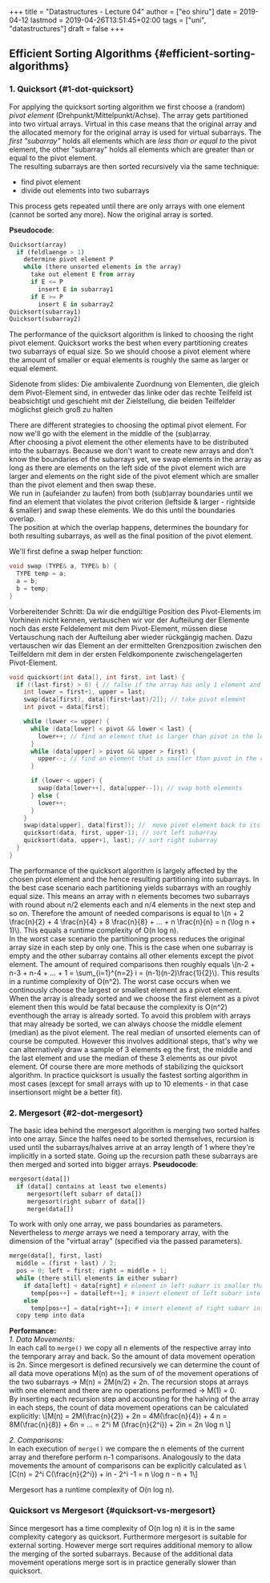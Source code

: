 +++
title = "Datastructures - Lecture 04"
author = ["eo shiru"]
date = 2019-04-12
lastmod = 2019-04-26T13:51:45+02:00
tags = ["uni", "datastructures"]
draft = false
+++

## Efficient Sorting Algorithms {#efficient-sorting-algorithms}


### 1. Quicksort {#1-dot-quicksort}

For applying the quicksort sorting algorithm we first choose a (random) _pivot element_ (Drehpunkt/Mittelpunkt/Achse). The array gets partitioned into two virtual arrays. Virtual in this case means that the original array and the allocated memory for the original array is used for virtual subarrays. The _first "subarray"_ holds all elements which are _less than or equal to_ the pivot element, the other "subarray" holds all elements which are greater than or equal to the pivot element.<br />
The resulting subarrays are then sorted recursively via the same technique:

-   find pivot element
-   divide out elements into two subarrays

This process gets repeated until there are only arrays with one element (cannot be sorted any more). Now the original array is sorted.

**Pseudocode**:<br />

```python
Quicksort(array)
  if (feldlaenge > 1)
    determine pivot element P
    while (there unsorted elements in the array)
      take out element E from array
      if E <= P
        insert E in subarray1
      if E >= P
        insert E in subarray2
Quicksort(subarray1)
Quicksort(subarray2)
```

The performance of the quicksort algorithm is linked to choosing the right pivot element. Quicksort works the best when every partitioning creates two subarrays of equal size. So we should choose a pivot element where the amount of smaller or equal elements is roughly the same as larger or equal element.

Sidenote from slides: Die ambivalente Zuordnung von Elementen, die gleich dem Pivot-Element sind, in entweder das linke oder das rechte Teilfeld ist beabsichtigt und geschieht mit der Zielstellung, die beiden Teilfelder möglichst gleich groß zu halten

There are different strategies to choosing the optimal pivot element. For now we'll go with the element in the middle of the (sub)array.<br />
After choosing a pivot element the other elements have to be distributed into the subarrays. Because we don't want to create new arrays and don't know the boundaries of the subarrays yet, we swap elements in the array as long as there are elements on the left side of the pivot element wich are larger and elements on the right side of the pivot element which are smaller than the pivot element and then swap these.<br />
We run in (aufeiander zu laufen) from both (sub)array boundaries until we find an element that violates the pivot criterion (leftside & larger - rightside & smaller) and swap these elements. We do this until the boundaries overlap.<br />
The position at which the overlap happens, determines the boundary for both resulting subarrays, as well as the final position of the pivot element.

We'll first define a swap helper function:

```C++
void swap (TYPE& a, TYPE& b) {
  TYPE temp = a;
  a = b;
  b = temp;
}
```

Vorbereitender Schritt: Da wir die endgültige Position des Pivot-Elements im Vorhinein nicht kennen, vertauschen wir vor der Aufteilung der Elemente noch das erste Feldelement mit dem Pivot-Element, müssen diese Vertauschung nach der Aufteilung aber wieder rückgängig machen. Dazu vertauschen wir das Element an der ermittelten Grenzposition zwischen den Teilfeldern mit dem in der ersten Feldkomponente zwischengelagerten Pivot-Element.

```C++
void quicksort(int data[], int first, int last) {
  if ((last-first) > 0) { // false if the array has only 1 element and is therefore already sorted
    int lower = first+1, upper = last;
    swap(data[first], data[(first+last)/2]); // take pivot element
    int pivot = data[first];

    while (lower <= upper) {
      while (data[lower] < pivot && lower < last) {
        lower++; // find an element that is larger than pivot in the left subarray
      }
      while (data[upper] > pivot && upper > first) {
        upper--; // find an element that is smaller than pivot in the right subarray
      }

      if (lower < upper) {
        swap(data[lower++], data[upper--]); // swap both elements
      } else {
        lower++;
      }
    }
    swap(data[upper], data[first]); //  move pivot element back to its final position
    quicksort(data, first, upper-1); // sort left subarray
    quicksort(data, upper+1, last); // sort right subarray
  }
}
```

The performance of the quicksort algorithm is largely affected by the chosen pivot element and the hence resulting partitioning into subarrays. In the best case scenario each partitioning yields subarrays with an roughly equal size. This means an array with n elements becomes two subarrays with round about n/2 elements each and n/4 elements in the next step and so on. Therefore the amount of needed comparisons is equal to \\(n + 2 \frac{n}{2} + 4 \frac{n}{4} + 8 \frac{n}{8} + ... + n \frac{n}{n} = n (\log n + 1)\\). This equals a runtime complexity of O(n log n).<br />
In the worst case scenario the partitioning process reduces the original array size in each step by only one. This is the case when one subarray is empty and the other subarray contains all other elements except the pivot element. The amount of required comparisons then roughly equals \\(n-2 + n-3 + n-4 + ... + 1 = \sum\_{i=1}^{n=2} i = (n-1)(n-2)\frac{1}{2}\\). This results in a runtime complexity of O(n^2). The worst case occurs when we continously choose the largest or smallest element as a pivot element. When the array is already sorted and we choose the first element as a pivot element then this would be fatal because the complexity is O(n^2) eventhough the array is already sorted. To avoid this problem with arrays that may already be sorted, we can always choose the middle element (median) as the pivot element. The real median of unsorted elements can of course be computed. However this involves additional steps, that's why we can alternatively draw a sample of 3 elements eg the first, the middle and the last element and use the median of these 3 elements as our pivot element. Of course there are more methods of stabilizing the quicksort algorithm. In practice quicksort is usually the fastest sorting algorithm in most cases (except for small arrays with up to 10 elements - in that case insertionsort might be a better fit).


### 2. Mergesort {#2-dot-mergesort}

The basic idea behind the mergesort algorithm is merging two sorted halfes into one array. Since the halfes need to be sorted themselves, recursion is used until the subarrays/halves arrive at an array length of 1 where they're implicitly in a sorted state. Going up the recursion path these subarrays are then merged and sorted into bigger arrays.
**Pseudocode**:<br />

```python
mergesort(data[])
  if (data[] contains at least two elements)
     mergesort(left subarr of data[])
     mergesort(right subarr of data[])
     merge(data[])
```

To work with only one array, we pass boundaries as parameters. Nevertheless to _merge_ arrays we need a temporary array, with the dimension of the "virtual array" (specified via the passed parameters).

```python
merge(data[], first, last)
  middle = (first + last) / 2;
  pos = 0; left = first; right = middle + 1;
  while (there still elements in either subarr)
    if data[left] < data[right] # element in left subarr is smaller than element in right subarr
      temp[pos++] = data[left++]; # insert element of left subarr into temp[] at pos
    else
      temp[pos++] = data[right++]; # insert element of right subarr into temp[] at pos
  copy temp into data
```

**Performance:**<br />
_1. Data Movements:_<br />
In each call to `merge()` we copy all n elements of the respective array into the temporary array and back. So the amount of data movement operation is 2n. Since mergesort is defined recursively we can determine the count of all data move operations M(n) as the sum of of the movement operations of the two subarrays &rarr; M(n) = 2M(n/2) + 2n. The recursion stops at arrays with one element and there are no operations performed &rarr; M(1) = 0.<br />
By inserting each recursion step and accounting for the halving of the array in each steps, the count of data movement operations can be calculated explicitly:
\\[M(n) = 2M(\frac{n}{2}) + 2n = 4M(\frac{n}{4}) + 4 n = 8M(\frac{n}{8}) + 6n = ... = 2^i M (\frac{n}{2^i}) + 2in = 2n \log n \\]

_2. Comparisons:_<br />
In each execution of `merge()` we compare the n elements of the current array and therefore perform n-1 comparisons. Analogously to the data movements the amount of comparisons can be explicitly calculated as
\\[C(n) = 2^i C(\frac{n}{2^i}) + in - 2^i -1 = n \log n - n + 1\\]

Mergesort has a runtime complexity of O(n log n).


### Quicksort vs Mergesort {#quicksort-vs-mergesort}

Since mergesort has a time complexity of O(n log n) it is in the same complexity category as quicksort. Furthermore mergesort is suitable for external sorting. However merge sort requires additional memory to allow the merging of the sorted subarrays. Because of the additional data movement operations merge sort is in practice generally slower than quicksort.
